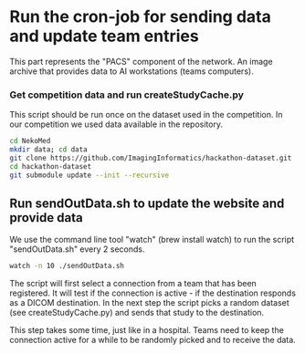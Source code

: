 # Run the cron-job for sending data and update team entries

This part represents the "PACS" component of the network. An image archive that provides data to AI workstations (teams computers).

### Get competition data and run createStudyCache.py

This script should be run once on the dataset used in the competition. In our competition we used data available in the repository.

```bash
cd NekoMed
mkdir data; cd data
git clone https://github.com/ImagingInformatics/hackathon-dataset.git
cd hackathon-dataset
git submodule update --init --recursive
```

## Run sendOutData.sh to update the website and provide data

We use the command line tool "watch" (brew install watch) to run the script "sendOutData.sh" every 2 seconds.

```bash
watch -n 10 ./sendOutData.sh
```

The script will first select a connection from a team that has been registered. It will test if the connection is active - if the destination responds as a DICOM destination. In the next step the script picks a random dataset (see createStudyCache.py) and sends that study to the destination.

This step takes some time, just like in a hospital. Teams need to keep the connection active for a while to be randomly picked and to receive the data.


